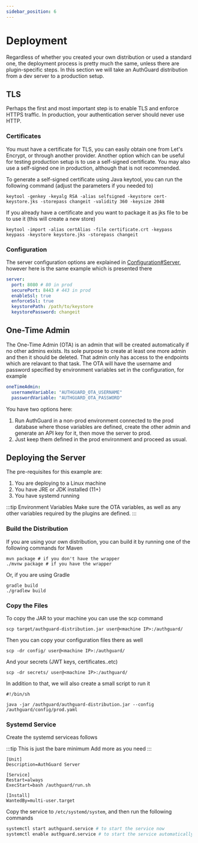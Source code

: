 ```yaml
---
sidebar_position: 6
---
```

# Deployment
Regardless of whether you created your own distribution or used a standard one,
the deployment process is pretty much the same, unless there are plugin-specific 
steps. In this section we will take an AuthGuard distribution from a dev server 
to a production setup.

## TLS
Perhaps the first and most important step is to enable TLS and enforce HTTPS 
traffic. In production, your authentication server should never use HTTP.

### Certificates
You must have a certificate for TLS, you can easily obtain one from Let's Encrypt, 
or through another provider. Another option which can be useful for testing 
production setup is to use a self-signed certificate. You may also use a self-signed 
one in production, although that is not recommended.

To generate a self-signed certificate using Java keytool, you can run the 
following command (adjust the parameters if you needed to)
```shell
keytool -genkey -keyalg RSA -alias selfsigned -keystore cert-keystore.jks -storepass changeit -validity 360 -keysize 2048
```

If you already have a certificate and you want to package it as jks file to be to use 
it (this will create a new store)
```shell
keytool -import -alias certAlias -file certificate.crt -keypass keypass -keystore keystore.jks -storepass changeit
```

### Configuration
The server configuration options are explained in [Configuration#Server](/docs/configuration#server), 
however here is the same example which is presented there

```yaml
server:
  port: 8080 # 80 in prod
  securePort: 8443 # 443 in prod
  enableSsl: true
  enforceSsl: true 
  keystorePath: /path/to/keystore
  keystorePassword: changeit
```

## One-Time Admin
The One-Time Admin (OTA) is an admin that will be created automatically if no other 
admins exists. Its sole purpose to create at least one more admin and then it should 
be deleted. That admin only has access to the endpoints which are relavant to that 
task. The OTA will have the username and password specified by environment variables 
set in the configuration, for example

```yaml
oneTimeAdmin:
  usernameVariable: "AUTHGUARD_OTA_USERNAME"
  passwordVariable: "AUTHGUARD_OTA_PASSWORD"
```

You have two options here:
1. Run AuthGuard in a non-prod environment connected to the prod database where those 
variables are defined, create the other admin and generate an API key for it, then 
move the server to prod.
2. Just keep them defined in the prod environment and proceed as usual.

## Deploying the Server
The pre-requisites for this example are:
1. You are deploying to a Linux machine
2. You have JRE or JDK installed (11+)
3. You have systemd running

:::tip Environment Variables
Make sure the OTA variables, as well as any other variables required by the plugins 
are defined.
:::

### Build the Distribution
If you are using your own distribution, you can build it by running one of the 
following commands for Maven
```shell
mvn package # if you don't have the wrapper
./mvnw package # if you have the wrapper
```

Or, if you are using Gradle
```shell
gradle build
./gradlew build
```

### Copy the Files
To copy the JAR to your machine you can use the scp command
```shell
scp target/authguard-distribution.jar user@<machine IP>:/authguard/
```

Then you can copy your configuration files there as well
```shell
scp -dr config/ user@<machine IP>:/authguard/
```

And your secrets (JWT keys, certificates..etc)
```shell
scp -dr secrets/ user@<machine IP>:/authguard/
```

In addition to that, we will also create a small script to run it
```shell
#!/bin/sh

java -jar /authguard/authguard-distribution.jar --config /authguard/config/prod.yaml
```

### Systemd Service
Create the systemd serviceas follows

:::tip This is just the bare minimum
Add more as you need
:::

```
[Unit]
Description=AuthGuard Server

[Service]
Restart=always
ExecStart=bash /authguard/run.sh

[Install]
WantedBy=multi-user.target
```

Copy the service to `/etc/systemd/system`, and then run the following commands
```bash
systemctl start authguard.service # to start the service now
systemctl enable authguard.service # to start the service automatically after reboot
```
